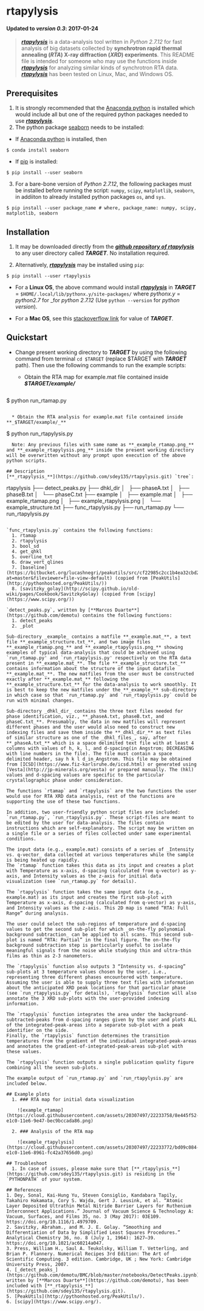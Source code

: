 # rtapylysis
#### Updated to _version 0.3_: 2017-01-24
> [**_rtapylysis_**](https://github.com/sdey135/rtapylysis.git) is a data-analysis tool written in *Python 2.7.12* for fast analysis of big datasets collected by **synchrotron rapid thermal annealing (_RTA_) X-ray diffraction (_XRD_) experiments**. 
> This README file is intended for someone who may use the functions inside [**_rtapylysis_**](https://github.com/sdey135/rtapylysis.git) for analyzing similar kinds of synchrotron RTA data. [**_rtapylysis_**](https://github.com/sdey135/rtapylysis.git) has been tested on Linux, Mac, and Windows OS.

## Prerequisites
1. It is strongly recommended that the [Anaconda python](https://www.continuum.io/downloads/) is installed which would include all but one of the required python packages needed to use [**_rtapylysis_**](https://github.com/sdey135/rtapylysis.git).  
2. The python package [seaborn](http://seaborn.pydata.org) needs to be installed:

  * If [Anaconda python](https://www.continuum.io/downloads/) is installed, then 

  ```
$ conda install seaborn
```

  * If [pip](https://pip.pypa.io/en/stable/) is installed:

  ```
$ pip install --user seaborn
```

3. For a bare-bone version of _Python 2.7.12_, the following packages must be installed before running the script: `numpy`, `scipy`, `matplotlib`, `seaborn`, in addiiton to already installed python packages `os`, and `sys`.

  ```
$ pip install --user package_name # where, package_name: numpy, scipy, matplotlib, seaborn 
```

## Installation
1. It may be downloaded directly from the [**_github repository of rtapylysis_**](https://github.com/sdey135/rtapylysis.git) to any user directory called **_TARGET_**. No installation required.

2. Alternatively, [**_rtapylysis_**](https://github.com/sdey135/rtapylysis.git) may be installed using `pip`:

  ```
$ pip install --user rtapylysis
```

  * For a **Linux OS**, the above command would install [**_rtapylysis_**](https://github.com/sdey135/rtapylysis.git) in **_TARGET_** = `$HOME/.local/lib/pythonx.y/site-packages/` where _pythonx.y_ = _python2.7_ for _for _python 2.7.12_ (Use `python --version` for _python version_). 

  * For a **Mac OS**, see this [stackoverflow link](http://stackoverflow.com/questions/7143077/how-can-i-install-packages-in-my-home-folder-with-pip) for value of **_TARGET_**.

## Quickstart
* Change present working directory to **_TARGET_** by using the following command from terminal `cd $TARGET` (replace $TARGET with **_TARGET_** path). Then use the following commands to run the example scripts:

  * Obtain the RTA map for example.mat file contained inside **_$TARGET/example/_**
  ```
$ python run_rtamap.py 
```

  * Obtain the RTA analysis for example.mat file contained inside **_$TARGET/example/_**
  ```
$ python run_rtapylysis.py 
```
  Note: Any previous files with same name as **_example_rtamap.png_** and **_example_rtapylysis.png_** inside the present working directory will be overwritten without any prompt upon execution of the above python scripts.

## Description
[**_rtapylysis_**](https://github.com/sdey135/rtapylysis.git) `tree`: 
```
rtapylysis
├── detect_peaks.py
├── dhkl_dir
│   ├── phaseA.txt
│   ├── phaseB.txt
│   └── phaseC.txt
├── example
│   ├── example.mat
│   ├── example_rtamap.png
│   ├── example_rtapylysis.png
│   └── example_structure.txt
├── func_rtapylysis.py
├── run_rtamap.py
└── run_rtapylysis.py
```

`func_rtapylysis.py` contains the following functions: 
  1. rtamap
  2. rtapylysis
  3. bool_sd
  4. get_qhkl
  5. overline_txt
  6. draw_vert_qlines
  7. [baseline](https://bitbucket.org/lucashnegri/peakutils/src/cf22985c2cc1b4ea32cbd201e368593caf598d71/peakutils/baseline.py?at=master&fileviewer=file-view-default) (copied from [PeakUtils](http://pythonhosted.org/PeakUtils/))
  8. [savitzky_golay](http://scipy.github.io/old-wiki/pages/Cookbook/SavitzkyGolay) (copied from [scipy](https://www.scipy.org/))

`detect_peaks.py`, written by [**Marcos Duarte**](https://github.com/demotu) contains the following functions:  
  1. detect_peaks
  2. _plot

Sub-directory _example_ contains a matfile **_example.mat_**, a text file **_example_structure.txt_**, and two image files **_example_rtamap.png_** and **_example_rtapylysis.png_** showing examples of typical data-analysis that could be achieved using `run_rtamap.py' and `run_rtapylysis.py' respectively on the RTA data present in **_example.mat_**. The file **_example_structure.txt_** contains information about the structure of the input datafile **_example.mat_**. The new matfiles from the user must be constructed exactly after **_example.mat_** following the **_example_structure.txt_** for the data-analysis to work smoothly. It is best to keep the new matfiles under the **_example_** sub-directory in which case so that `run_rtamap.py` and `run_rtapylysis.py` could be run with minimal changes.  

Sub-directory _dhkl_dir_ contains the three text files needed for phase identification, viz., **_phaseA.txt, phaseB.txt, and phaseC.txt_**. Presumably, the data in new matfiles will represent different phases and the user would also need to construct new indexing files and save them inside the **_dhkl_dir_** as text files of similar structure as one of the _dhkl_files_, say, after **_phaseA.txt_** which is a space delimited text file with at least 4 columns with values of h, k, l, and d-spacing(in Angstrom; DECREASING with line numbers in the file). The file must contain a space delimited header, say h k l d_in_Angstrom. This file may be obtained from [ICSD](https://www.fiz-karlsruhe.de/icsd.html) or generated using [Vesta](http://jp-minerals.org/vesta) or prepared manually. The (hkl) values and d-spacing values are specific to the particular crystallographic phase under consideration.

The functions `rtamap` and `rtapylysis` are the two functions the user would use for RTA XRD data analysis, rest of the functions are supporting the use of these two functions. 

In addition, two user-friendly python script files are included: `run_rtamap.py`, `run_rtapylysis.py`. These script-files are meant to be edited by the user for data-analysis. The files contain instructions which are self-explanatory. The script may be written on a single file or a series of files collected under same experimental conditions. 

The input data (e.g., example.mat) consists of a series of _Intensity vs. q-vector_ data collected at various temperatures while the sample is being heated up rapidly.   
The `rtamap` function takes this data as its input and creates a plot with Temperature as x-axis, d-spacing (calculated from q-vector) as y-axis, and Intensity values as the z-axis for initial data visualization (see `run_rtamap.py` for details).  

The `rtapylysis` function takes the same input data (e.g., example.mat) as its input and creates the first sub-plot with Temperature as x-axis, d-spacing (calculated from q-vector) as y-axis, and Intensity values as the z-axis. This 2D map is named “RTA: Full Range” during analysis.  

The user could select the sub-regions of temperature and d-spacing values to get the second sub-plot for which _on-the-fly polynomial background subtraction_ can be applied to all scans. This second sub-plot is named “RTA: Partial” in the final figure. The on-the-fly background subtraction step is particularly useful to isolate meaningful signals from the noise while studying thin and ultra-thin films as thin as 2-3 nanometers.  

The `rtapylysis` function also outputs 3 “Intensity vs. d-spacing” sub-plots at 3 temperature values chosen by the user, i.e., representing three different phases encountered with temperature. Assuming the user is able to supply three text files with information about the anticipated XRD peak locations for that particular phase (see `run_rtapylysis.py` for details), `rtapylysis` function will also annotate the 3 XRD sub-plots with the user-provided indexing information.  

The `rtapylysis` function integrates the area under the background-subtracted-peaks from d-spacing ranges given by the user and plots ALL of the integrated-peak-areas into a separate sub-plot with a peak identifier on the side.  
Finally, the `rtapylysis` function determines the transition temperatures from the gradient of the individual integrated-peak-areas and annotates the gradient-of-integrated-peak-areas sub-plot with these values.  

The `rtapylysis` function outputs a single publication quality figure combining all the seven sub-plots.  

The example output of `run_rtamap.py` and `run_rtapylysis.py` are included below.

## Example plots
  1. ### RTA map for initial data visualization  
  
    ![example_rtamap](https://cloud.githubusercontent.com/assets/20307497/22233758/8e445f52-e1c0-11e6-9e47-bec9bccada86.png)

  2. ### Analysis of the RTA map 
   
    ![example_rtapylysis](https://cloud.githubusercontent.com/assets/20307497/22233772/bd09c084-e1c0-11e6-8961-fc42a37656d0.png)

## Troubleshoot
  1. In case of issues, please make sure that [**_rtapylysis_**](https://github.com/sdey135/rtapylysis.git) is residing in the `PYTHONPATH` of your system.

## References
1. Dey, Sonal, Kai-Hung Yu, Steven Consiglio, Kandabara Tapily, Takahiro Hakamata, Cory S. Wajda, Gert J. Leusink, et al. “Atomic Layer Deposited Ultrathin Metal Nitride Barrier Layers for Ruthenium Interconnect Applications.” Journal of Vacuum Science & Technology A: Vacuum, Surfaces, and Films 35, no. 3 (May 2017): 03E109. https://doi.org/10.1116/1.4979709.
2. Savitzky, Abraham., and M. J. E. Golay. “Smoothing and Differentiation of Data by Simplified Least Squares Procedures.” Analytical Chemistry 36, no. 8 (July 1, 1964): 1627–39. https://doi.org/10.1021/ac60214a047.
3. Press, William H., Saul A. Teukolsky, William T. Vetterling, and Brian P. Flannery. Numerical Recipes 3rd Edition: The Art of Scientific Computing. 3 edition. Cambridge, UK ; New York: Cambridge University Press, 2007.
4. [_detect_peaks_](https://github.com/demotu/BMC/blob/master/notebooks/DetectPeaks.ipynb), written by [**Marcos Duarte**](https://github.com/demotu), has been included with [**_rtapylysis_**](https://github.com/sdey135/rtapylysis.git).
5. [PeakUtils](http://pythonhosted.org/PeakUtils/).
6. [scipy](https://www.scipy.org/).

